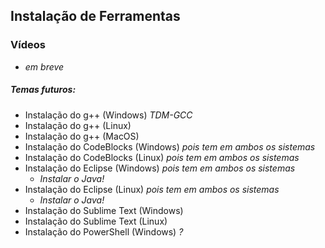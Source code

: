 ## Instalação de Ferramentas

### Vídeos
- *em breve*


##### Temas futuros:

- Instalação do g++ (Windows) *TDM-GCC*
- Instalação do g++ (Linux)
- Instalação do g++ (MacOS)
- Instalação do CodeBlocks (Windows) *pois tem em ambos os sistemas*
- Instalação do CodeBlocks (Linux)   *pois tem em ambos os sistemas*
- Instalação do Eclipse (Windows) *pois tem em ambos os sistemas*
  - *Instalar o Java!*
- Instalação do Eclipse (Linux)   *pois tem em ambos os sistemas*
  - *Instalar o Java!*
- Instalação do Sublime Text (Windows)
- Instalação do Sublime Text (Linux)
- Instalação do PowerShell (Windows) *?*

